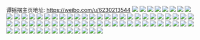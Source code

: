 谭摇摆主页地址: https://weibo.com/u/6230213544 
![](https://wx4.sinaimg.cn/mw2000/006NDl9ely1h7zxtyw0l8j32c0340u0z.jpg) 
![](https://wx4.sinaimg.cn/mw2000/006NDl9ely1h7zxtvubq1j30zk0zktpn.jpg) 
![](https://wx4.sinaimg.cn/mw2000/006NDl9ely1h7zxu0fmr7j32c02c01kz.jpg) 
![](https://wx4.sinaimg.cn/mw2000/006NDl9ely1h7zxu2xuzdj32c0340e82.jpg) 
![](https://wx4.sinaimg.cn/mw2000/006NDl9egy1h7orrffknjj32802y71l0.jpg) 
![](https://wx4.sinaimg.cn/mw2000/006NDl9egy1h7orrk2hjaj32802you0z.jpg) 
![](https://wx4.sinaimg.cn/mw2000/006NDl9egy1h7orragjy5j32232rjhdt.jpg) 
![](https://wx4.sinaimg.cn/mw2000/006NDl9egy1h7orrm2uhkj32c0340b2a.jpg) 
![](https://wx4.sinaimg.cn/mw2000/006NDl9egy1h7orrny4zzj316o1kwhdt.jpg) 
![](https://wx4.sinaimg.cn/mw2000/006NDl9egy1h7orrqm62oj32382sqhdu.jpg) 
![](https://wx4.sinaimg.cn/mw2000/006NDl9egy1h7orrrmdczj32c02c0hdh.jpg) 
![](https://wx4.sinaimg.cn/mw2000/006NDl9egy1h7orrv222uj32802yonpg.jpg) 
![](https://wx4.sinaimg.cn/mw2000/006NDl9egy1h7orrvsid6j31kb1kb4qp.jpg) 
![](https://wx4.sinaimg.cn/mw2000/006NDl9ely1h46lldbccoj30sg16ohba.jpg) 
![](https://wx4.sinaimg.cn/mw2000/006NDl9egy1h46nowhjchj30sg16o15o.jpg) 
![](https://wx4.sinaimg.cn/mw2000/006NDl9ely1h46llc2jq7j30sg16n7tw.jpg) 
![](https://wx4.sinaimg.cn/mw2000/006NDl9egy1h46np1onovj31wq2jmx6q.jpg) 
![](https://wx4.sinaimg.cn/mw2000/006NDl9ely1h46ll999ghj323d35skjl.jpg) 
![](https://wx4.sinaimg.cn/mw2000/006NDl9egy1h46npjkiu6j32c03401l0.jpg) 
![](https://wx4.sinaimg.cn/mw2000/006NDl9egy1h46nqkmvosj323u35sqv6.jpg) 
![](https://wx4.sinaimg.cn/mw2000/006NDl9egy1h46nq3kweaj325g2xde81.jpg) 
![](https://wx4.sinaimg.cn/mw2000/006NDl9egy1h46nqfihhzj323u35su0y.jpg) 
![](https://wx4.sinaimg.cn/mw2000/006NDl9ely1gov8423z9hj329k29kww5.jpg) 
![](https://wx4.sinaimg.cn/mw2000/006NDl9ely1gj0hk093qij31s02dckfq.jpg) 
![](https://wx4.sinaimg.cn/mw2000/006NDl9ely1gj0hk1g581j31k322sb29.jpg) 
![](https://wx4.sinaimg.cn/mw2000/006NDl9ely1gj0hk2js1hj31s02dc1kx.jpg) 
![](https://wx4.sinaimg.cn/mw2000/006NDl9ely1gj0hjz71j6j31s02dcqv5.jpg) 
![](https://wx4.sinaimg.cn/mw2000/006NDl9ely1gj0hk42dqbj32bv2bv4qq.jpg) 
![](https://wx4.sinaimg.cn/mw2000/006NDl9ely1gj0hk697wxj31s02dcnpd.jpg) 
![](https://wx4.sinaimg.cn/mw2000/006NDl9ely1gj0hk7cjlsj31db1qdu0v.jpg) 
![](https://wx4.sinaimg.cn/mw2000/006NDl9ely1gj0hk8l0qfj31ol1olb29.jpg) 
![](https://wx4.sinaimg.cn/mw2000/006NDl9ely1gj0hka48jbj31rw21se81.jpg) 
![](https://wx4.sinaimg.cn/mw2000/006NDl9egy1gfwboct2paj32c02c07wj.jpg) 
![](https://wx4.sinaimg.cn/mw2000/006NDl9egy1gfwboaug8nj32c02c0b2a.jpg) 
![](https://wx4.sinaimg.cn/mw2000/006NDl9egy1gfwboeqo08j32c02c0kjm.jpg) 
![](https://wx4.sinaimg.cn/mw2000/006NDl9egy1gfwbo7pqi4j32c02c07wi.jpg) 
![](https://wx4.sinaimg.cn/mw2000/006NDl9egy1gfwbodf36bj319u19u7ej.jpg) 
![](https://wx4.sinaimg.cn/mw2000/006NDl9egy1gfwbogbho1j32c02c07wi.jpg) 
![](https://wx4.sinaimg.cn/mw2000/006NDl9egy1gfwbqlyob5j3233233kjl.jpg) 
![](https://wx4.sinaimg.cn/mw2000/006NDl9egy1ggzx7hvsijj31mz1mzno6.jpg) 
![](https://wx4.sinaimg.cn/mw2000/006NDl9egy1gfwbohs3zpj31yu1yuu0x.jpg) 
![](https://wx4.sinaimg.cn/mw2000/006NDl9egy1gegd6koe2fj32io1w0e81.jpg) 
![](https://wx4.sinaimg.cn/mw2000/006NDl9egy1gegd6nkkctj32io1w01kx.jpg) 
![](https://wx4.sinaimg.cn/mw2000/006NDl9egy1gegd6mfa1hj31w01w0npd.jpg) 
![](https://wx4.sinaimg.cn/mw2000/006NDl9egy1gegd6in7nwj31w01w0b29.jpg) 
![](https://wx4.sinaimg.cn/mw2000/006NDl9egy1gch43xz9guj33402c01h2.jpg) 
![](https://wx4.sinaimg.cn/mw2000/006NDl9egy1gc9pfio8g5j32c0340b2c.jpg) 
![](https://wx4.sinaimg.cn/mw2000/006NDl9egy1gc9pfl1y2mj32c0340b2c.jpg) 
![](https://wx4.sinaimg.cn/mw2000/006NDl9egy1gdz4wm6o4xj33402c0hdu.jpg) 
![](https://wx4.sinaimg.cn/mw2000/006NDl9egy1gdz4vjyroaj32c02c04qr.jpg) 
![](https://wx4.sinaimg.cn/mw2000/006NDl9egy1gdz4vmd79aj32c02c0kjm.jpg) 
![](https://wx4.sinaimg.cn/mw2000/006NDl9egy1gdz4vri3kdj33402c0b2b.jpg) 
![](https://wx4.sinaimg.cn/mw2000/006NDl9egy1gdz4wc3ga5j32c0340e82.jpg) 
![](https://wx4.sinaimg.cn/mw2000/006NDl9egy1gdz4wd8hg3j33402c0qv5.jpg) 
![](https://wx4.sinaimg.cn/mw2000/006NDl9egy1gdz4vgxo21j33402c0x6p.jpg) 
![](https://wx4.sinaimg.cn/mw2000/006NDl9egy1gdz4vouykej33402c0b2b.jpg) 
![](https://wx4.sinaimg.cn/mw2000/006NDl9egy1gdz4wh72izj32c0340e84.jpg) 
![](https://wx4.sinaimg.cn/mw2000/006NDl9egy1gdz4wjn757j32c0340qv5.jpg) 
![](https://wx4.sinaimg.cn/mw2000/006NDl9egy1gdwrnw3sxbj30u00u0wqr.jpg) 
![](https://wx4.sinaimg.cn/mw2000/006NDl9egy1gdwrnwm8vuj30u00u013o.jpg) 
![](https://wx4.sinaimg.cn/mw2000/006NDl9egy1gdzg9hdnnnj30u014016o.jpg) 
![](https://wx4.sinaimg.cn/mw2000/006NDl9egy1g9na8yr0mkj32c03401kz.jpg) 
![](https://wx4.sinaimg.cn/mw2000/006NDl9egy1g9na907y4tj33402c01da.jpg) 
![](https://wx4.sinaimg.cn/mw2000/006NDl9egy1gdzg9j2j99j31400u0dx2.jpg) 
![](https://wx4.sinaimg.cn/mw2000/006NDl9egy1gdzg9k4twij30u0140aon.jpg) 
![](https://wx4.sinaimg.cn/mw2000/006NDl9egy1gdzg9lvmmtj30u0140qgx.jpg) 
![](https://wx4.sinaimg.cn/mw2000/006NDl9egy1gdzg9i717cj30u0140ali.jpg) 
![](https://wx4.sinaimg.cn/mw2000/006NDl9egy1gdzg9jn8d3j30u00u0tj1.jpg) 
![](https://wx4.sinaimg.cn/mw2000/006NDl9egy1gdzg9mr7dhj30u00u0k4i.jpg) 
![](https://wx4.sinaimg.cn/mw2000/006NDl9egy1gdzga22iozj30u00u0dwt.jpg) 
![](https://wx4.sinaimg.cn/mw2000/006NDl9egy1ged72airuvj3292292u0x.jpg) 
